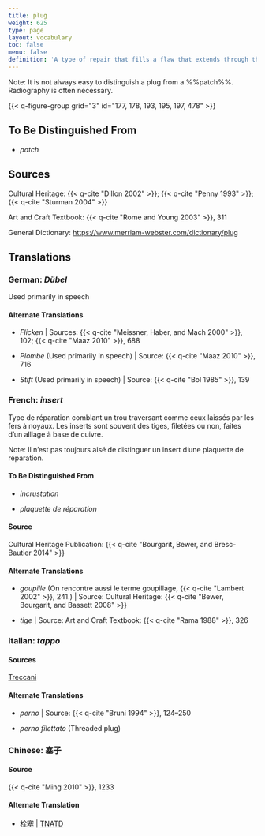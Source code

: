 ```yaml
---
title: plug
weight: 625
type: page
layout: vocabulary
toc: false
menu: false
definition: 'A type of repair that fills a flaw that extends through the full thickness of the metal wall, for example those that occur with the removal of core pins and armature rods. Circular plugs are often threaded in order to mechanically lock them in place. See [I.4](#I.4).'
---
```


<div class="backmatter">
Note: It is not always easy to distinguish a plug from a %%patch%%. Radiography is often necessary.
</div>

{{< q-figure-group grid="3" id="177, 178, 193, 195, 197, 478" >}}

## To Be Distinguished From

- *patch*

## Sources

Cultural Heritage: {{< q-cite "Dillon 2002" >}}; {{< q-cite "Penny 1993" >}}; {{< q-cite "Sturman 2004" >}}

Art and Craft Textbook: {{< q-cite "Rome and Young 2003" >}}, 311

General Dictionary: <https://www.merriam-webster.com/dictionary/plug>

## Translations

<div class="accordion">

### **German**: *Dübel*

Used primarily in speech

#### Alternate Translations

- *Flicken* | Sources: {{< q-cite "Meissner, Haber, and Mach 2000" >}}, 102; {{< q-cite "Maaz 2010" >}}, 688

- *Plombe* (Used primarily in speech) | Source: {{< q-cite "Maaz 2010" >}}, 716

- *Stift* (Used primarily in speech) | Source: {{< q-cite "Bol 1985" >}}, 139

### **French**: *insert*

Type de réparation comblant un trou traversant comme ceux laissés par les fers à noyaux. Les inserts sont souvent des tiges, filetées ou non, faites d’un alliage à base de cuivre.

<div class="backmatter">
Note: Il n’est pas toujours aisé de distinguer un insert d’une plaquette de réparation.
</div>

#### To Be Distinguished From

- *incrustation*

- *plaquette de réparation*

#### Source

Cultural Heritage Publication: {{< q-cite "Bourgarit, Bewer, and Bresc-Bautier 2014" >}}

#### Alternate Translations

- *goupille* (On rencontre aussi le terme goupillage, {{< q-cite "Lambert 2002" >}}, 241.) | Source: Cultural Heritage: {{< q-cite "Bewer, Bourgarit, and Bassett 2008" >}}

- *tige* | Source: Art and Craft Textbook: {{< q-cite "Rama 1988" >}}, 326

### **Italian**: *tappo*

#### Sources

[Treccani](https://www.treccani.it/vocabolario/tappo/)

#### Alternate Translations

- *perno* | Source: {{< q-cite "Bruni 1994" >}}, 124–250

- *perno filettato* (Threaded plug)

### **Chinese**: 塞子

#### Source

{{< q-cite "Ming 2010" >}}, 1233

#### Alternate Translation

- 栓塞 | [TNATD](https://terms.naer.edu.tw/detail/625440/?index=3)

</div>
